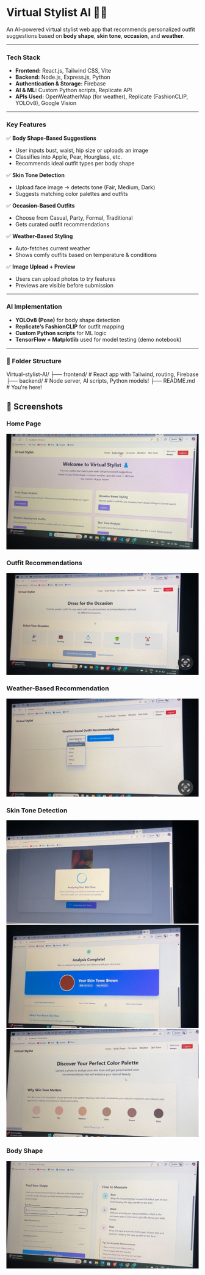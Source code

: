# Virtual Stylist AI 👗🧠

An AI-powered virtual stylist web app that recommends personalized outfit suggestions based on **body shape**, **skin tone**, **occasion**, and **weather**.

---

###  Tech Stack

- **Frontend:** React.js, Tailwind CSS, Vite
- **Backend:** Node.js, Express.js, Python
- **Authentication & Storage:** Firebase
- **AI & ML:** Custom Python scripts, Replicate API
- **APIs Used:** OpenWeatherMap (for weather), Replicate (FashionCLIP, YOLOv8), Google Vision

---

###  Key Features

✅ **Body Shape-Based Suggestions**
- User inputs bust, waist, hip size or uploads an image
- Classifies into Apple, Pear, Hourglass, etc.
- Recommends ideal outfit types per body shape

✅ **Skin Tone Detection**
- Upload face image → detects tone (Fair, Medium, Dark)
- Suggests matching color palettes and outfits

✅ **Occasion-Based Outfits**
- Choose from Casual, Party, Formal, Traditional
- Gets curated outfit recommendations

✅ **Weather-Based Styling**
- Auto-fetches current weather
- Shows comfy outfits based on temperature & conditions

✅ **Image Upload + Preview**
- Users can upload photos to try features
- Previews are visible before submission

---

###  AI Implementation

- **YOLOv8 (Pose)** for body shape detection
- **Replicate’s FashionCLIP** for outfit mapping
- **Custom Python scripts** for ML logic
- **TensorFlow + Matplotlib** used for model testing (demo notebook)

---

### 📁 Folder Structure
Virtual-stylist-AI/
├── frontend/ # React app with Tailwind, routing, Firebase
├── backend/ # Node server, AI scripts, Python models!
├── README.md # You're here!


## 📸 Screenshots

###  Home Page
![Home](screenshots/homepage.png)

###  Outfit Recommendations
![occasion](screenshots/occasion.png)

###  Weather-Based Recommendation
![Weather Recommendation](screenshots/weatherreccomendation.png)

###  Skin Tone Detection
![Skin Tone 1](screenshots/skintone1.png)  
![Skin Tone 2](screenshots/skintone2.png)  
![Skin Tone](screenshots/skintone.png)

###  Body Shape
![Shape](screenshots/shape.png)



